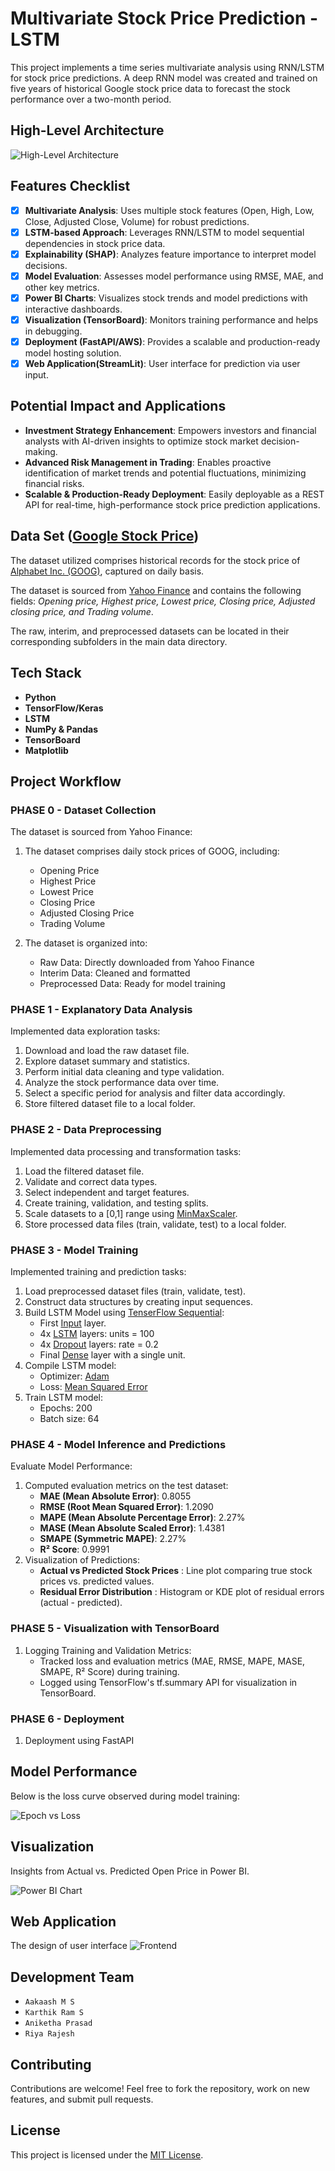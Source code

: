 # Multivariate Stock Price Prediction - LSTM

This project implements a time series multivariate analysis using RNN/LSTM for stock price predictions. A deep RNN model was created and trained on five years of historical Google stock price data to forecast the stock performance over a two-month period.

## High-Level Architecture

![High-Level Architecture](assets/highLevel.png)

## Features Checklist

- [x] **Multivariate Analysis**: Uses multiple stock features (Open, High, Low, Close, Adjusted Close, Volume) for robust predictions.
- [x] **LSTM-based Approach**: Leverages RNN/LSTM to model sequential dependencies in stock price data.
- [x] **Explainability (SHAP)**: Analyzes feature importance to interpret model decisions.
- [x] **Model Evaluation**: Assesses model performance using RMSE, MAE, and other key metrics.
- [x] **Power BI Charts**: Visualizes stock trends and model predictions with interactive dashboards.
- [x] **Visualization (TensorBoard)**: Monitors training performance and helps in debugging.
- [X] **Deployment (FastAPI/AWS)**: Provides a scalable and production-ready model hosting solution.
- [x] **Web Application(StreamLit)**: User interface for prediction via user input.

## Potential Impact and Applications

- **Investment Strategy Enhancement**: Empowers investors and financial analysts with AI-driven insights to optimize stock market decision-making.
- **Advanced Risk Management in Trading**: Enables proactive identification of market trends and potential fluctuations, minimizing financial risks.
- **Scalable & Production-Ready Deployment**: Easily deployable as a REST API for real-time, high-performance stock price prediction applications.

## Data Set ([Google Stock Price](https://finance.yahoo.com/quote/GOOG/history))

The dataset utilized comprises historical records for the stock price of [Alphabet Inc. (GOOG)](https://finance.yahoo.com/quote/GOOG/history), captured on daily basis.

The dataset is sourced from [Yahoo Finance](https://finance.yahoo.com/) and contains the following fields: _Opening price, Highest price, Lowest price, Closing price, Adjusted closing price, and Trading volume_.

The raw, interim, and preprocessed datasets can be located in their corresponding subfolders in the main data directory.

## Tech Stack

- **Python** 
- **TensorFlow/Keras** 
- **LSTM**
- **NumPy & Pandas** 
- **TensorBoard**
- **Matplotlib** 


## Project Workflow


### PHASE 0 - Dataset Collection
The dataset is sourced from Yahoo Finance:

1. The dataset comprises daily stock prices of GOOG, including:
   - Opening Price
   - Highest Price
   - Lowest Price
   - Closing Price
   - Adjusted Closing Price
   - Trading Volume

2. The dataset is organized into:
   - Raw Data: Directly downloaded from Yahoo Finance
   - Interim Data: Cleaned and formatted
   - Preprocessed Data: Ready for model training


### PHASE 1 - Explanatory Data Analysis

Implemented data exploration tasks:

1. Download and load the raw dataset file.
2. Explore dataset summary and statistics.
3. Perform initial data cleaning and type validation.
4. Analyze the stock performance data over time.
5. Select a specific period for analysis and filter data accordingly.
6. Store filtered dataset file to a local folder.

### PHASE 2 - Data Preprocessing

Implemented data processing and transformation tasks:

1. Load the filtered dataset file.
2. Validate and correct data types.
3. Select independent and target features.
4. Create training, validation, and testing splits.
5. Scale datasets to a [0,1] range using [MinMaxScaler](https://scikit-learn.org/stable/modules/generated/sklearn.preprocessing.MinMaxScaler.html).
6. Store processed data files (train, validate, test) to a local folder.

### PHASE 3 - Model Training

Implemented training and prediction tasks:

1. Load preprocessed dataset files (train, validate, test).
2. Construct data structures by creating input sequences.
3. Build LSTM Model using [TenserFlow Sequential](https://www.tensorflow.org/api_docs/python/tf/keras/Sequential):
   - First [Input](https://www.tensorflow.org/api_docs/python/tf/keras/layers/InputLayer) layer.
   - 4x [LSTM](https://www.tensorflow.org/api_docs/python/tf/keras/layers/LSTM) layers: units = 100
   - 4x [Dropout](https://www.tensorflow.org/api_docs/python/tf/keras/layers/Dropout) layers: rate = 0.2
   - Final [Dense](https://www.tensorflow.org/api_docs/python/tf/keras/layers/Dense) layer with a single unit.
4. Compile LSTM model:
   - Optimizer: [Adam](https://www.tensorflow.org/api_docs/python/tf/keras/optimizers/Adam)
   - Loss: [Mean Squared Error](https://www.tensorflow.org/api_docs/python/tf/keras/losses/MeanSquaredError)
5. Train LSTM model:
   - Epochs: 200
   - Batch size: 64

### PHASE 4 - Model Inference and Predictions

Evaluate Model Performance:

1. Computed evaluation metrics on the test dataset:
   - **MAE (Mean Absolute Error)**: 0.8055
   - **RMSE (Root Mean Squared Error)**: 1.2090
   - **MAPE (Mean Absolute Percentage Error)**: 2.27%
   - **MASE (Mean Absolute Scaled Error)**: 1.4381
   - **SMAPE (Symmetric MAPE)**: 2.27%
   - **R² Score**: 0.9991
2. Visualization of Predictions:
   - **Actual vs Predicted Stock Prices** : Line plot comparing true stock prices vs. predicted values.
   - **Residual Error Distribution** : Histogram or KDE plot of residual errors (actual - predicted).

### PHASE 5 - Visualization with TensorBoard
1. Logging Training and Validation Metrics:
   - Tracked loss and evaluation metrics (MAE, RMSE, MAPE, MASE, SMAPE, R² Score) during training.
   - Logged using TensorFlow's tf.summary API for visualization in TensorBoard.

### PHASE 6 - Deployment
1. Deployment using FastAPI



## Model Performance

Below is the loss curve observed during model training:

![Epoch vs Loss](assets/epochVsLoss.png)

## Visualization

Insights from Actual vs. Predicted Open Price in Power BI.

![Power BI Chart](assets/stockMarketForecasting.png)

## Web Application

The design of user interface
![Frontend](assets/ui.png)

## Development Team

- `Aakaash M S`
- `Karthik Ram S`
- `Aniketha Prasad`
- `Riya Rajesh`

## Contributing

Contributions are welcome! Feel free to fork the repository, work on new features, and submit pull requests.

## License

This project is licensed under the [MIT License](LICENSE).
